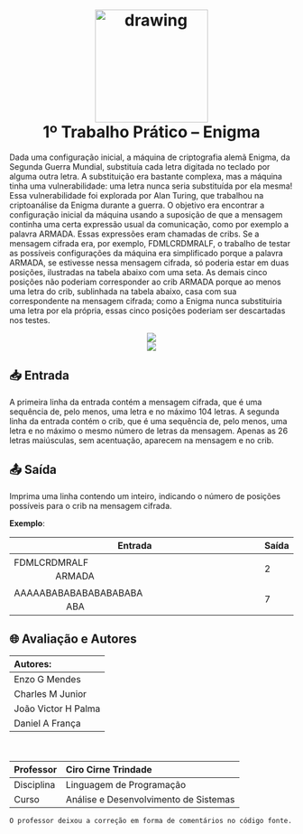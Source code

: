 
<h1 align="center"><img src="https://raw.githubusercontent.com/abrahamcalf/programming-languages-logos/master/src/c/c_256x256.png" alt="drawing" width="200"/> <br> 1º Trabalho Prático – Enigma  
</h1>


Dada uma configuração inicial, a máquina de criptografia alemã Enigma, da Segunda Guerra Mundial, substituía cada letra digitada no teclado por alguma outra letra. A substituição era bastante complexa, mas a máquina tinha uma vulnerabilidade: uma letra nunca seria substituída por ela mesma! Essa vulnerabilidade foi explorada por Alan Turing, que trabalhou na criptoanálise da Enigma durante a guerra. O objetivo era encontrar a configuração inicial da máquina usando a suposição de que a mensagem continha uma certa expressão usual da comunicação, como por exemplo a palavra ARMADA. Essas expressões eram chamadas de cribs. Se a mensagem cifrada era, por exemplo, FDMLCRDMRALF, o trabalho de testar as possíveis configurações da máquina era simplificado porque a palavra ARMADA, se estivesse nessa mensagem cifrada, só poderia estar em duas posições, ilustradas na tabela abaixo com uma seta. As demais cinco posições não poderiam corresponder ao crib ARMADA porque ao menos uma letra do crib, sublinhada na tabela abaixo, casa com sua correspondente na mensagem cifrada; como a Enigma nunca substituiria uma letra por ela própria, essas cinco posições poderiam ser descartadas nos testes.
<p align="center">
   <img src="https://user-images.githubusercontent.com/90652800/184500775-b04c4060-d4aa-429b-af47-dee108a0d4ac.png"/>
   <br>
   <img src="http://img.shields.io/static/v1?label=STATUS&message=CONCLUIDO&color=GREEN&style=for-the-badge"/>
   <br>
   
</p>


## 📥 Entrada
A primeira linha da entrada contém a mensagem cifrada, que é uma sequência de, pelo menos, uma letra e no máximo 104 letras. A segunda linha da entrada contém o crib, que é uma sequência de, pelo menos, uma letra e no máximo o mesmo número de letras da mensagem. Apenas as 26 letras maiúsculas, sem acentuação, aparecem na mensagem e no crib.


## 📤 Saída
Imprima uma linha contendo um inteiro, indicando o número de posições possíveis para o crib na mensagem cifrada.

**Exemplo**:

| 	Entrada	 | Saída |
|--|--|
| FDMLCRDMRALF  ㅤㅤㅤㅤㅤㅤㅤㅤㅤㅤㅤㅤㅤㅤㅤㅤㅤㅤㅤㅤㅤㅤㅤㅤARMADA | 2 |
| AAAAABABABABABABABABA  ㅤㅤㅤㅤㅤㅤㅤㅤㅤㅤㅤㅤㅤㅤㅤㅤㅤㅤ ㅤABA | 7 |

## 🌐 Avaliação e Autores

| Autores:            |
| :------------------ |
| Enzo G Mendes       |
| Charles M Junior    |
| João Victor H Palma |
| Daniel A França     |

ㅤ

| Professor  | Ciro Cirne Trindade                   |
| :--------- | :------------------------------------ |
| Disciplina | Linguagem de Programação              |
| Curso      | Análise e Desenvolvimento de Sistemas |


    O professor deixou a correção em forma de comentários no código fonte.
